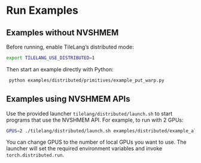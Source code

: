 # Run Examples

## Examples without NVSHMEM

Before running, enable TileLang’s distributed mode:

```bash
export TILELANG_USE_DISTRIBUTED=1 
```
Then start an example directly with Python:
```bash
 python examples/distributed/primitives/example_put_warp.py 
```

## Examples using NVSHMEM APIs

Use the provided launcher `tilelang/distributed/launch.sh` to start programs that use the NVSHMEM API. For example, to run with 2 GPUs:
```bash
GPUS=2 ./tilelang/distributed/launch.sh examples/distributed/example_allgather.py
```
You can change GPUS to the number of local GPUs you want to use. The launcher will set the required environment variables and invoke `torch.distributed.run`.